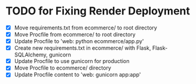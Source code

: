 # TODO for Fixing Render Deployment

- [x] Move requirements.txt from ecommerce/ to root directory
- [x] Move Procfile from ecommerce/ to root directory
- [x] Update Procfile to 'web: python ecommerce/app.py'
- [x] Create new requirements.txt in ecommerce/ with Flask, Flask-SQLAlchemy, gunicorn
- [x] Update Procfile to use gunicorn for production
- [x] Move Procfile to ecommerce/ directory
- [x] Update Procfile content to 'web: gunicorn app:app'
